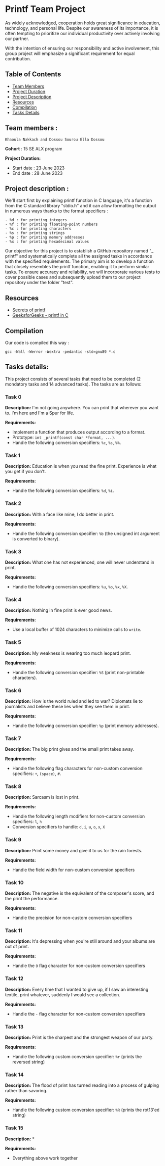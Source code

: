 # Printf Team Project

As widely acknowledged, cooperation holds great significance in education, technology, and personal life. Despite our awareness of its importance, it is often tempting to prioritize our individual productivity over actively involving our partner.

With the intention of ensuring our responsibility and active involvement, this group project will emphasize a significant requirement for equal contribution.

## Table of Contents

- [Team Members](#team-members)
- [Project Duration](#project-duration)
- [Project Description](#project-description)
- [Resources](#resources)
- [Compilation](#compilation)
- [Tasks Details](#tasks-details)

## Team members :
    Khaoula Nakkach and Dossou Sourou Ella Dossou

**Cohort** : 15 SE ALX program

**Project Duration:**
- Start date : 23 June 2023
- End date : 28 June 2023

## Project description :

We'll start first by explaining printf function in C language, it's a function from the C standard library "stdio.h" and it can allow formatting the output in numerous ways thanks to the format specifiers :

    - %d : for printing integers
    - %f : for printing floating-point numbers
    - %c : for printing characters
    - %s : for printing strings
    - %p : for printing memory addresses
    - %x : for printing hexadecimal values

Our objective for this project is to establish a GitHub repository named "_ printf" and systematically complete all the assigned tasks in accordance with the specified requirements. The primary aim is to develop a function that closely resembles the printf function, enabling it to perform similar tasks. To ensure accuracy and reliability, we will incorporate various tests to cover possible cases and subsequently upload them to our project repository under the folder "test".


## Resources

- [Secrets of printf](https://www.academia.edu/10297206/Secrets_of_printf_)
- [GeeksforGeeks - printf in C](https://www.geeksforgeeks.org/printf-in-c/)

## Compilation

Our code is compiled this way :
```
gcc -Wall -Werror -Wextra -pedantic -std=gnu89 *.c
```
## Tasks details:

This project consists of several tasks that need to be completed (2 mondatory tasks and 14 advanced tasks). The tasks are as follows:

### Task 0

**Description:** I'm not going anywhere. You can print that wherever you want to. I'm here and I'm a Spur for life.

**Requirements:**
- Implement a function that produces output according to a format.
- Prototype: `int _printf(const char *format, ...)`.
- Handle the following conversion specifiers: `%c`, `%s`, `%%`.

### Task 1

**Description:** Education is when you read the fine print. Experience is what you get if you don't.

**Requirements:**
- Handle the following conversion specifiers: `%d`, `%i`.

### Task 2

**Description:** With a face like mine, I do better in print.

**Requirements:**
- Handle the following conversion specifier: `%b` (the unsigned int argument is converted to binary).

### Task 3

**Description:** What one has not experienced, one will never understand in print.

**Requirements:**
- Handle the following conversion specifiers: `%u`, `%o`, `%x`, `%X`.

### Task 4

**Description:** Nothing in fine print is ever good news.

**Requirements:**
- Use a local buffer of 1024 characters to minimize calls to `write`.

### Task 5

**Description:** My weakness is wearing too much leopard print.

**Requirements:**
- Handle the following conversion specifier: `%S` (print non-printable characters).

### Task 6

**Description:** How is the world ruled and led to war? Diplomats lie to journalists and believe these lies when they see them in print.

**Requirements:**
- Handle the following conversion specifier: `%p` (print memory addresses).

### Task 7

**Description:** The big print gives and the small print takes away.

**Requirements:**
- Handle the following flag characters for non-custom conversion specifiers: `+`, `(space)`, `#`.

### Task 8

**Description:** Sarcasm is lost in print.

**Requirements:**
- Handle the following length modifiers for non-custom conversion specifiers: `l`, `h`
- Conversion specifiers to handle: `d`, `i`, `u`, `o`, `x`, `X`

### Task 9

**Description:** Print some money and give it to us for the rain forests.

**Requirements:**
- Handle the field width for non-custom conversion specifiers

### Task 10

**Description:** The negative is the equivalent of the composer's score, and the print the performance.

**Requirements:**
- Handle the precision for non-custom conversion specifiers

### Task 11

**Description:** It's depressing when you're still around and your albums are out of print.

**Requirements:**
- Handle the `0` flag character for non-custom conversion specifiers

### Task 12

**Description:** Every time that I wanted to give up, if I saw an interesting textile, print whatever, suddenly I would see a collection.

**Requirements:**
- Handle the `-` flag character for non-custom conversion specifiers

### Task 13

**Description:** Print is the sharpest and the strongest weapon of our party.

**Requirements:**
- Handle the following custom conversion specifier: `%r` (prints the reversed string)

### Task 14

**Description:** The flood of print has turned reading into a process of gulping rather than savoring.

**Requirements:**
- Handle the following custom conversion specifier: `%R` (prints the rot13'ed string)

### Task 15

**Description:** *

**Requirements:**
- Everything above work together

